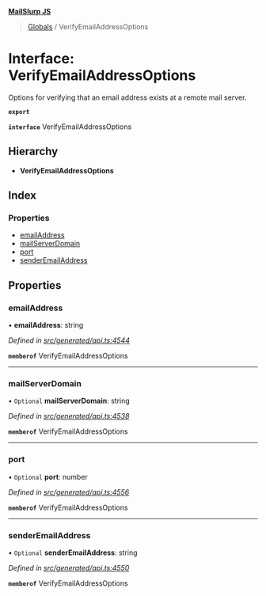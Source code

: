 **[MailSlurp JS](../README.md)**

> [Globals](../README.md) / VerifyEmailAddressOptions

# Interface: VerifyEmailAddressOptions

Options for verifying that an email address exists at a remote mail server.

**`export`** 

**`interface`** VerifyEmailAddressOptions

## Hierarchy

* **VerifyEmailAddressOptions**

## Index

### Properties

* [emailAddress](verifyemailaddressoptions.md#emailaddress)
* [mailServerDomain](verifyemailaddressoptions.md#mailserverdomain)
* [port](verifyemailaddressoptions.md#port)
* [senderEmailAddress](verifyemailaddressoptions.md#senderemailaddress)

## Properties

### emailAddress

•  **emailAddress**: string

*Defined in [src/generated/api.ts:4544](https://github.com/mailslurp/mailslurp-client/blob/a36d929/src/generated/api.ts#L4544)*

**`memberof`** VerifyEmailAddressOptions

___

### mailServerDomain

• `Optional` **mailServerDomain**: string

*Defined in [src/generated/api.ts:4538](https://github.com/mailslurp/mailslurp-client/blob/a36d929/src/generated/api.ts#L4538)*

**`memberof`** VerifyEmailAddressOptions

___

### port

• `Optional` **port**: number

*Defined in [src/generated/api.ts:4556](https://github.com/mailslurp/mailslurp-client/blob/a36d929/src/generated/api.ts#L4556)*

**`memberof`** VerifyEmailAddressOptions

___

### senderEmailAddress

• `Optional` **senderEmailAddress**: string

*Defined in [src/generated/api.ts:4550](https://github.com/mailslurp/mailslurp-client/blob/a36d929/src/generated/api.ts#L4550)*

**`memberof`** VerifyEmailAddressOptions
